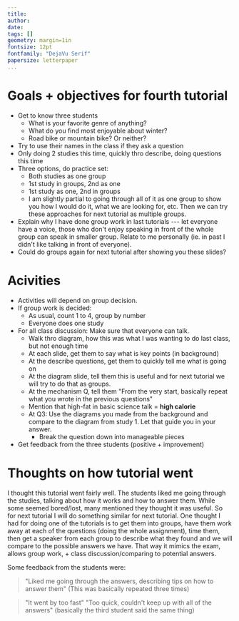 ```yaml
---  
title:  
author:   
date:   
tags: []  
geometry: margin=1in  
fontsize: 12pt  
fontfamily: "DejaVu Serif"  
papersize: letterpaper  
...  
```


# Goals + objectives for fourth tutorial #
  
* Get to know three students
    * What is your favorite genre of anything?
    * What do you find most enjoyable about winter?
    * Road bike or mountain bike? Or neither?
* Try to use their names in the class if they ask a question
* Only doing 2 studies this time, quickly thro describe, doing
  questions this time
* Three options, do practice set:
    * Both studies as one group
    * 1st study in groups, 2nd as one
    * 1st study as one, 2nd in groups
    * I am slightly partial to going through all of it as one group to
    show you how I would do it, what we are looking for, etc. Then we
    can try these approaches for next tutorial as multiple groups.
* Explain why I have done group work in last tutorials --- let
  everyone have a voice, those who don't enjoy speaking in front of
  the whole group can speak in smaller group.  Relate to me personally
  (ie. in past I didn't like talking in front of everyone).
* Could do groups again for next tutorial after showing you these
  slides?

# Acivities #

* Activities will depend on group decision.
* If group work is decided:
    * As usual, count 1 to 4, group by number
    * Everyone does one study
* For all class discussion: Make sure that everyone can talk.
    * Walk thro diagram, how this was what I was wanting to do last
    class, but not enough time
    * At each slide, get them to say what is key points (in background)
    * At the describe questions, get them to quickly tell me what is
    going on
    * At the diagram slide, tell them this is useful and for next
    tutorial we will try to do that as groups.
    * At the mechanism Q, tell them "From the very start, basically
    repeat what you wrote in the previous questions"
    * Mention that high-fat in basic science talk = **high calorie**
    * At Q3: Use the diagrams you made from the background and compare
    to the diagram from study 1. Let that guide you in your answer.
        * Break the question down into manageable pieces
* Get feedback from the three students (positive + improvement)

# Thoughts on how tutorial went #

I thought this tutorial went fairly well.  The students liked me going
through the studies, talking about how it works and how to answer
them.  While some seemed bored/lost, many mentioned they thought it
was useful.  So for next tutorial I will do something similar for next
tutorial.  One thought I had for doing one of the tutorials is to get
them into groups, have them work away at each of the questions (doing
the whole assignment), time them, then get a speaker from each group
to describe what they found and we will compare to the possible
answers we have.  That way it mimics the exam, allows group work, +
class discussion/comparing to potential answers.

Some feedback from the students were:

> "Liked me going through the answers, describing tips on how to
> answer them" (This was basically repeated three times)

> "It went by too fast" "Too quick, couldn't keep up with all of the
> answers" (basically the third student said the same thing)
